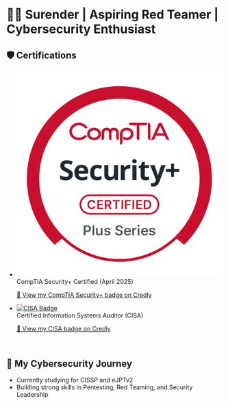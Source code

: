 # 👨‍💻 Surender | Aspiring Red Teamer | Cybersecurity Enthusiast

## 🛡️ Certifications
- [![Security+ Badge](https://raw.githubusercontent.com/FirewallNomad/FirewallNomad/main/comptia-security-ce-certification.png)](https://www.credly.com/badges/32ccba4e-11d9-42db-8704-1e5acc9c1c81/public_url)  
  CompTIA Security+ Certified (April 2025)

  [🔗 View my CompTIA Security+ badge on Credly](https://www.credly.com/badges/32ccba4e-11d9-42db-8704-1e5acc9c1c81/public_url)

- [![CISA Badge](https://images.credly.com/size/220x220/images/7c68cdd7-1564-4c55-bd2c-42de5d61b826/image.png)](https://www.credly.com/badges/b9bee521-6d24-4142-bd12-740c87fdc235/public_url)  
  Certified Information Systems Auditor (CISA)

  [🔗 View my CISA badge on Credly](https://www.credly.com/badges/b9bee521-6d24-4142-bd12-740c87fdc235/public_url)

<br>

## 🚀 My Cybersecurity Journey
- Currently studying for CISSP and eJPTv2
- Building strong skills in Pentesting, Red Teaming, and Security Leadership
